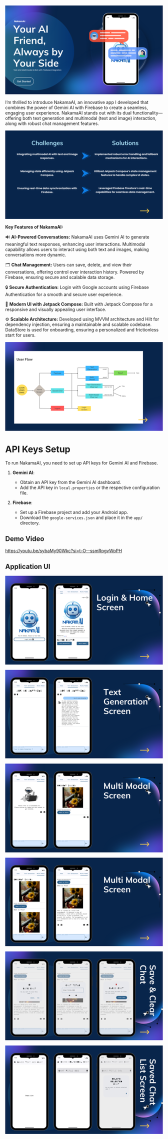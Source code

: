 ![Alt text](https://github.com/Chriztey/NakamAI/blob/main/NakamAI_PresentationDeck/1.png)

I’m thrilled to introduce NakamaAI, an innovative app I developed that combines the power of Gemini AI with Firebase to create a seamless, engaging user experience. NakamaAI stands out with its dual functionality—offering both text generation and multimodal (text and image) interaction, along with robust chat management features.


![Challenge Solution](https://github.com/Chriztey/NakamAI/blob/main/NakamAI_PresentationDeck/21.png)

**Key Features of NakamaAI:**

🔊 **AI-Powered Conversations:**
NakamaAI uses Gemini AI to generate meaningful text responses, enhancing user interactions.
Multimodal capability allows users to interact using both text and images, making conversations more dynamic.

🗂️ **Chat Management:**
Users can save, delete, and view their conversations, offering control over interaction history.
Powered by Firebase, ensuring secure and scalable data storage.

🔒 **Secure Authentication:**
Login with Google accounts using Firebase Authentication for a smooth and secure user experience.

🎨 **Modern UI with Jetpack Compose:**
Built with Jetpack Compose for a responsive and visually appealing user interface.

⚙️ **Scalable Architecture:**
Developed using MVVM architecture and Hilt for dependency injection, ensuring a maintainable and scalable codebase.
DataStore is used for onboarding, ensuring a personalized and frictionless start for users.

![Challenge Solution](https://github.com/Chriztey/NakamAI/blob/main/NakamAI_PresentationDeck/19.png)

<h1>API Keys Setup</h1>

To run NakamaAI, you need to set up API keys for Gemini AI and Firebase. 

1. **Gemini AI**: 
   - Obtain an API key from the Gemini AI dashboard.
   - Add the API key in `local.properties` or the respective configuration file.

2. **Firebase**:
   - Set up a Firebase project and add your Android app.
   - Download the `google-services.json` and place it in the `app/` directory.
  
<h2>Demo Video</h2>

https://youtu.be/sybaMy90Wkc?si=t-O--ssmRpgvWpPH

<h2>Application UI</h2>


![UI](https://github.com/Chriztey/NakamAI/blob/main/NakamAI_PresentationDeck/12.png)

![UI](https://github.com/Chriztey/NakamAI/blob/main/NakamAI_PresentationDeck/13.png)

![UI](https://github.com/Chriztey/NakamAI/blob/main/NakamAI_PresentationDeck/14.png)

![UI](https://github.com/Chriztey/NakamAI/blob/main/NakamAI_PresentationDeck/15.png)

![UI](https://github.com/Chriztey/NakamAI/blob/main/NakamAI_PresentationDeck/16.png)

![UI](https://github.com/Chriztey/NakamAI/blob/main/NakamAI_PresentationDeck/17.png)







  
